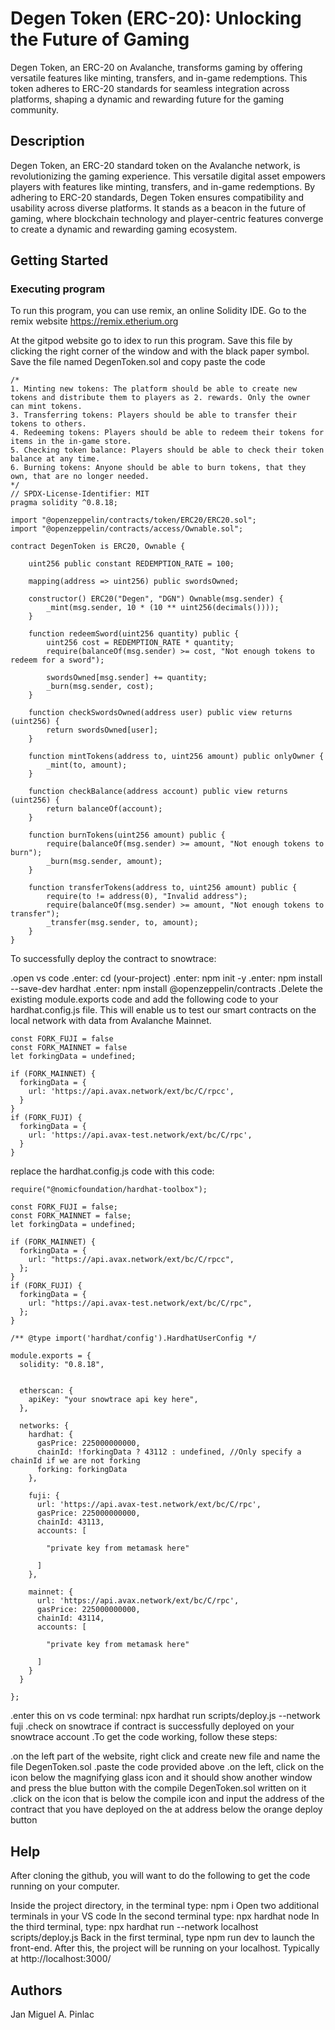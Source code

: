 # Degen Token (ERC-20): Unlocking the Future of Gaming

Degen Token, an ERC-20 on Avalanche, transforms gaming by offering versatile features like minting, transfers, and in-game redemptions. This token adheres to ERC-20 standards for seamless integration across platforms, shaping a dynamic and rewarding future for the gaming community.

## Description

Degen Token, an ERC-20 standard token on the Avalanche network, is revolutionizing the gaming experience. This versatile digital asset empowers players with features like minting, transfers, and in-game redemptions. By adhering to ERC-20 standards, Degen Token ensures compatibility and usability across diverse platforms. It stands as a beacon in the future of gaming, where blockchain technology and player-centric features converge to create a dynamic and rewarding gaming ecosystem.

## Getting Started

### Executing program
To run this program, you can use remix, an online Solidity IDE. Go to the remix website https://remix.etherium.org

At the gitpod website go to idex to run this program. Save this file by clicking the right corner of the window and with the black paper symbol. Save the file named DegenToken.sol and copy paste the code
```
/*
1. Minting new tokens: The platform should be able to create new tokens and distribute them to players as 2. rewards. Only the owner can mint tokens.
3. Transferring tokens: Players should be able to transfer their tokens to others.
4. Redeeming tokens: Players should be able to redeem their tokens for items in the in-game store.
5. Checking token balance: Players should be able to check their token balance at any time.
6. Burning tokens: Anyone should be able to burn tokens, that they own, that are no longer needed.
*/
// SPDX-License-Identifier: MIT
pragma solidity ^0.8.18;

import "@openzeppelin/contracts/token/ERC20/ERC20.sol";
import "@openzeppelin/contracts/access/Ownable.sol";

contract DegenToken is ERC20, Ownable {
    
    uint256 public constant REDEMPTION_RATE = 100;

    mapping(address => uint256) public swordsOwned;

    constructor() ERC20("Degen", "DGN") Ownable(msg.sender) {
        _mint(msg.sender, 10 * (10 ** uint256(decimals())));
    }

    function redeemSword(uint256 quantity) public {
        uint256 cost = REDEMPTION_RATE * quantity;
        require(balanceOf(msg.sender) >= cost, "Not enough tokens to redeem for a sword");

        swordsOwned[msg.sender] += quantity;
        _burn(msg.sender, cost);
    }

    function checkSwordsOwned(address user) public view returns (uint256) {
        return swordsOwned[user];
    }

    function mintTokens(address to, uint256 amount) public onlyOwner {
        _mint(to, amount);
    }

    function checkBalance(address account) public view returns (uint256) {
        return balanceOf(account);
    }

    function burnTokens(uint256 amount) public {
        require(balanceOf(msg.sender) >= amount, "Not enough tokens to burn");
        _burn(msg.sender, amount);
    }

    function transferTokens(address to, uint256 amount) public {
        require(to != address(0), "Invalid address");
        require(balanceOf(msg.sender) >= amount, "Not enough tokens to transfer");
        _transfer(msg.sender, to, amount);
    }
}
```
To successfully deploy the contract to snowtrace:

.open vs code
.enter: cd (your-project)
.enter: npm init -y
.enter: npm install --save-dev hardhat
.enter: npm install @openzeppelin/contracts
.Delete the existing module.exports code and add the following code to your hardhat.config.js file. This will enable us to test our smart contracts on the local network with data from Avalanche Mainnet.

```
const FORK_FUJI = false
const FORK_MAINNET = false
let forkingData = undefined;

if (FORK_MAINNET) {
  forkingData = {
    url: 'https://api.avax.network/ext/bc/C/rpcc',
  }
}
if (FORK_FUJI) {
  forkingData = {
    url: 'https://api.avax-test.network/ext/bc/C/rpc',
  }
}
```
replace the hardhat.config.js code with this code:

```
require("@nomicfoundation/hardhat-toolbox");

const FORK_FUJI = false;
const FORK_MAINNET = false;
let forkingData = undefined;

if (FORK_MAINNET) {
  forkingData = {
    url: "https://api.avax.network/ext/bc/C/rpcc",
  };
}
if (FORK_FUJI) {
  forkingData = {
    url: "https://api.avax-test.network/ext/bc/C/rpc",
  };
}

/** @type import('hardhat/config').HardhatUserConfig */

module.exports = {
  solidity: "0.8.18",

  
  etherscan: {
    apiKey: "your snowtrace api key here",
  },

  networks: {
    hardhat: {
      gasPrice: 225000000000,
      chainId: !forkingData ? 43112 : undefined, //Only specify a chainId if we are not forking
      forking: forkingData
    },

    fuji: {
      url: 'https://api.avax-test.network/ext/bc/C/rpc',
      gasPrice: 225000000000,
      chainId: 43113,
      accounts: [

        "private key from metamask here"

      ]
    },

    mainnet: {
      url: 'https://api.avax.network/ext/bc/C/rpc',
      gasPrice: 225000000000,
      chainId: 43114,
      accounts: [

        "private key from metamask here"

      ]
    }
  }

};
```

.enter this on vs code terminal: npx hardhat run scripts/deploy.js --network fuji
.check on snowtrace if contract is successfully deployed on your snowtrace account
.To get the code working, follow these steps:

.on the left part of the website, right click and create new file and name the file DegenToken.sol
.paste the code provided above
.on the left, click on the icon below the magnifying glass icon and it should show another window and press the blue button with the compile DegenToken.sol written on it
.click on the icon that is below the compile icon and input the address of the contract that you have deployed on the at address below the orange deploy button

## Help

After cloning the github, you will want to do the following to get the code running on your computer.

Inside the project directory, in the terminal type: npm i
Open two additional terminals in your VS code
In the second terminal type: npx hardhat node
In the third terminal, type: npx hardhat run --network localhost scripts/deploy.js
Back in the first terminal, type npm run dev to launch the front-end.
After this, the project will be running on your localhost. Typically at http://localhost:3000/

## Authors

Jan Miguel A. Pinlac
